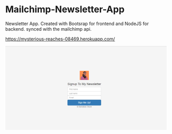 # Mailchimp-Newsletter-App
Newsletter App. Created with Bootsrap for frontend and NodeJS for backend. synced with the mailchimp api.


https://mysterious-reaches-08469.herokuapp.com/
<p>
  
![](/screenshot.png)
